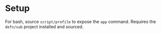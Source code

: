 Setup
=====

For bash, source `script/profile` to expose the `app` command.  Requires the
`defn/sub` project installed and sourced.
